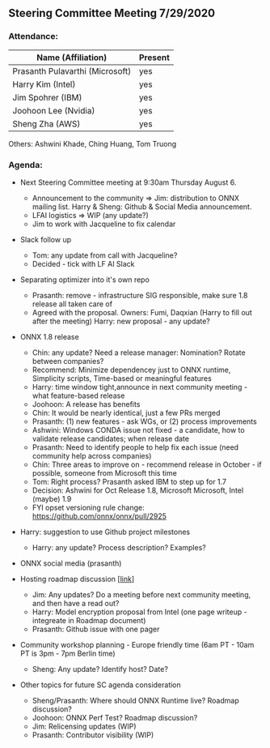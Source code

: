 ## Steering Committee Meeting 7/29/2020

### Attendance:

| Name (Affiliation)              | Present |
| ------------------------------- | -------- |
| Prasanth Pulavarthi (Microsoft) |   yes    |
| Harry Kim (Intel)               |   yes    |
| Jim Spohrer (IBM)               |   yes    |
| Joohoon Lee (Nvidia)            |   yes    |
| Sheng Zha (AWS)                 |   yes    |

Others: Ashwini Khade, Ching Huang, Tom Truong


### Agenda:

* Next Steering Committee meeting at 9:30am Thursday August 6. 
  * Announcement to the community => Jim: distribution to ONNX mailing list. Harry & Sheng: Github & Social Media announcement. 
  * LFAI logistics => WIP (any update?)
  * Jim to work with Jacqueline to fix calendar
  
* Slack follow up 
  * Tom: any update from call with Jacqueline? 
  * Decided - tick with LF AI Slack 

* Separating optimizer into it's own repo 
  * Prasanth: remove - infrastructure SIG responsible, make sure 1.8 release all taken care of
  * Agreed with the proposal. Owners: Fumi, Daqxian (Harry to fill out after the meeting) Harry: new proposal - any update? 

* ONNX 1.8 release
   * Chin: any update? Need a release manager: Nomination? Rotate between companies?  
   * Recommend: Minimize dependencey just to ONNX runtime, Simplicity scripts, Time-based or meaningful features
   * Harry: time window tight,announce in next community meeting - what feature-based release
   * Joohoon: A release has benefits
   * Chin: It would be nearly identical, just a few PRs merged
   * Prasanth: (1) new features - ask WGs, or (2) process improvements
   * Ashwini: Windows CONDA issue not fixed - a candidate, how to validate release candidates; when release date
   * Prasanth: Need to identify people to help fix each issue (need community help across companies)
   * Chin: Three areas to improve on - recommend release in October - if possible, someone from Microsoft this time
   * Tom: Right process? Prasanth asked IBM to step up for 1.7
   * Decision: Ashwini for Oct Release 1.8, Microsoft Microsoft, Intel (maybe) 1.9
   * FYI opset versioning rule change: https://github.com/onnx/onnx/pull/2925
   
* Harry: suggestion to use Github project milestones
   * Harry: any update? Process description? Examples?
   

* ONNX social media (prasanth)

* Hosting roadmap discussion [[link](https://docs.google.com/document/d/14-b92ALTP9K1bzQl9bRXtrqri5RfixFBCMV8SwTVxn0/edit?ts=5eb43d22)]
   * Jim: Any updates? Do a meeting before next community meeting, and then have a read out?
   * Harry: Model encryption proposal from Intel (one page writeup - integreate in Roadmap document)
   * Prasanth: Github issue with one pager

* Community workshop planning - Europe friendly time (6am PT - 10am PT is 3pm - 7pm Berlin time)
  * Sheng: Any update? Identify host? Date?
  
* Other topics for future SC agenda consideration
  * Sheng/Prasanth: Where should ONNX Runtime live? Roadmap discussion?
  * Joohoon: ONNX Perf Test? Roadmap discussion?
  * Jim: Relicensing updates (WIP)
  * Prasanth: Contributor visibility (WIP)

